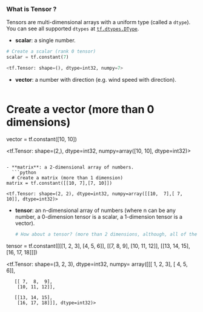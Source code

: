 ### What is Tensor ?

Tensors are multi-dimensional arrays with a uniform type (called a `dtype`). You can see all supported `dtypes` at [`tf.dtypes.DType`](https://www.tensorflow.org/api_docs/python/tf/dtypes/DType).

-   **scalar**: a single number.
```python
# Create a scalar (rank 0 tensor)
scalar = tf.constant(7)

<tf.Tensor: shape=(), dtype=int32, numpy=7>
```

- **vector**: a number with direction (e.g. wind speed with direction).
  ```python
# Create a vector (more than 0 dimensions)
vector = tf.constant([10, 10])

<tf.Tensor: shape=(2,), dtype=int32, numpy=array([10, 10], dtype=int32)>
```

- **matrix**: a 2-dimensional array of numbers.
  ```python
  # Create a matrix (more than 1 dimension)
matrix = tf.constant([[10, 7],[7, 10]])

<tf.Tensor: shape=(2, 2), dtype=int32, numpy=array([[10,  7],[ 7, 10]], dtype=int32)>
```
 
- **tensor**: an n-dimensional array of numbers (where n can be any number, a 0-dimension tensor is a scalar, a 1-dimension tensor is a vector).
  ```python
  # How about a tensor? (more than 2 dimensions, although, all of the above items are also technically tensors)
tensor = tf.constant([[[1, 2, 3],
                       [4, 5, 6]],
                      [[7, 8, 9],
                       [10, 11, 12]],
                      [[13, 14, 15],
                       [16, 17, 18]]])
                       
<tf.Tensor: shape=(3, 2, 3), dtype=int32, numpy=
array([[[ 1,  2,  3],
        [ 4,  5,  6]],

       [[ 7,  8,  9],
        [10, 11, 12]],

       [[13, 14, 15],
        [16, 17, 18]]], dtype=int32)>
```
